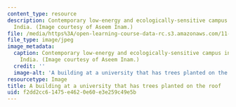 ```yaml
---
content_type: resource
description: Contemporary low-energy and ecologically-sensitive campus in New Dehli,
  India. (Image courtesy of Aseem Inam.)
file: /media/https%3A/open-learning-course-data-rc.s3.amazonaws.com/11-941-learning-by-comparison-first-world-third-world-cities-fall-2008/f2dd2cc61475e4620e60e3e259c49e5b_11-941f08-th.jpg
file_type: image/jpeg
image_metadata:
  caption: Contemporary low-energy and ecologically-sensitive campus in New Dehli,
    India. (Image courtesy of Aseem Inam.)
  credit: ''
  image-alt: 'A building at a university that has trees planted on the roof. '
resourcetype: Image
title: A building at a university that has trees planted on the roof
uid: f2dd2cc6-1475-e462-0e60-e3e259c49e5b
---
```


